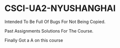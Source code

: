 # CSCI-UA2-NYUSHANGHAI

Intended To Be Full Of Bugs For Not Being Copied.

Past Assignments Solutions For The Course.

Finally Got a A on this course
